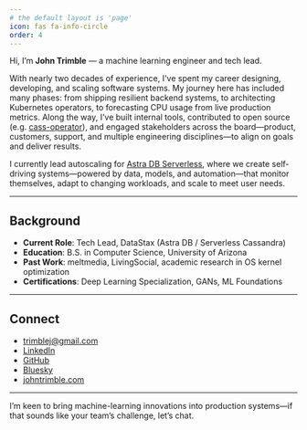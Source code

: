 ```yaml
---
# the default layout is 'page'
icon: fas fa-info-circle
order: 4
---
```


Hi, I’m **John Trimble** — a machine learning engineer and tech lead.

With nearly two decades of experience, I've spent my career designing, developing, and scaling software systems. My journey here has included many phases: from shipping resilient backend systems, to architecting Kubernetes operators, to forecasting CPU usage from live production metrics. Along the way, I’ve built internal tools, contributed to open source (e.g. [cass-operator](https://github.com/datastax/cass-operator)), and engaged stakeholders across the board—product, customers, support, and multiple engineering disciplines—to align on goals and deliver results.

I currently lead autoscaling for [Astra DB Serverless](https://docs.datastax.com/en/astra-db-serverless/index.html), where we create self-driving systems—powered by data, models, and automation—that monitor themselves, adapt to changing workloads, and scale to meet user needs.

---

## Background

- **Current Role**: Tech Lead, DataStax (Astra DB / Serverless Cassandra)
- **Education**: B.S. in Computer Science, University of Arizona
- **Past Work**: meltmedia, LivingSocial, academic research in OS kernel optimization
- **Certifications**: Deep Learning Specialization, GANs, ML Foundations

---

## Connect

- <i class="fa-fw fa-solid fa-envelope"></i> [trimblej@gmail.com](mailto:trimblej@gmail.com)  
- <i class="fa-fw fa-brands fa-linkedin"></i> [LinkedIn](https://www.linkedin.com/in/john-trimble-b2a33428)  
- <i class="fa-fw fa-brands fa-github"></i> [GitHub](https://github.com/johntrimble)
- <i class="fa-fw fa-brands fa-bluesky"></i> [Bluesky](https://bsky.app/profile/johntrimble.com)
- <i class="fa-fw fa-solid fa-home"></i> [johntrimble.com](https://www.johntrimble.com)

---

I’m keen to bring machine-learning innovations into production systems—if that sounds like your team’s challenge, let’s chat.
